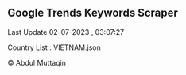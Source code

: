 

## Google Trends Keywords Scraper 
 
Last Update 02-07-2023 , 03:07:27

Country List :
VIETNAM.json



© Abdul Muttaqin 
